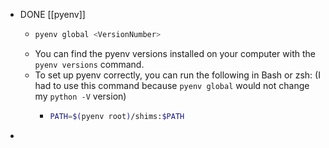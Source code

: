 - DONE [[pyenv]]
	- ```bash
	  pyenv global <VersionNumber>
	  ```
	- You can find the pyenv versions installed on your computer with the `pyenv versions` command.
	- To set up pyenv correctly, you can run the following in Bash or zsh: (I had to use this command because `pyenv global` would not change my `python -V` version)
		- ```bash
		  PATH=$(pyenv root)/shims:$PATH
		  ```
-